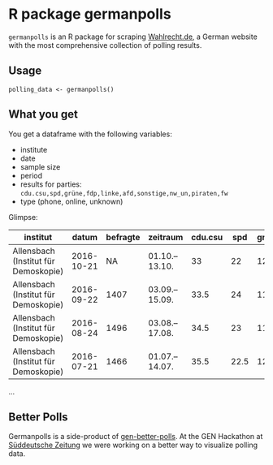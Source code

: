 # R package germanpolls

`germanpolls` is an R package for scraping [Wahlrecht.de](http://www.wahlrecht.de), a German website with the most comprehensive collection of polling results. 

## Usage

`polling_data <- germanpolls()`

## What you get

You get a dataframe with the following variables: 

- institute
- date
- sample size
- period
- results for parties: `cdu.csu,spd,grüne,fdp,linke,afd,sonstige,nw_un,piraten,fw`
- type (phone, online, unknown)

Glimpse:

| institut                             | datum      | befragte | zeitraum      | cdu.csu | spd  | grüne | fdp | linke | afd  | sonstige | nw_un | piraten | fw | typ         | 
|--------------------------------------|------------|----------|---------------|---------|------|-------|-----|-------|------|----------|-------|---------|----|-------------| 
| Allensbach (Institut für Demoskopie) | 2016-10-21 | NA       | 01.10.–13.10. | 33      | 22   | 12    | 7.5 | 9     | 12.5 | 4        | NA    | NA      | NA | keineangabe | 
| Allensbach (Institut für Demoskopie) | 2016-09-22 | 1407     | 03.09.–15.09. | 33.5    | 24   | 11    | 7   | 7     | 12.5 | 5        | NA    | NA      | NA | keineangabe | 
| Allensbach (Institut für Demoskopie) | 2016-08-24 | 1496     | 03.08.–17.08. | 34.5    | 23   | 11.5  | 7.5 | 9     | 10   | 4.5      | NA    | NA      | NA | keineangabe | 
| Allensbach (Institut für Demoskopie) | 2016-07-21 | 1466     | 01.07.–14.07. | 35.5    | 22.5 | 12    | 7   | 9.5   | 9.5  | 4        | NA    | NA      | NA | keineangabe | 

...

## Better Polls

Germanpolls is a side-product of [gen-better-polls](https://github.com/sueddeutsche/gen-better-polls). At the GEN Hackathon at [Süddeutsche Zeitung](http://www.sz.de) we were working on a better way to visualize polling data. 

